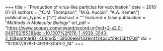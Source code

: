 +++
title = "Production of virus-like particles for vaccination"
date = 2016-01-01
authors = ["C.M. Thompson", "M.G. Aucoin", "A.A. Kamen"]
publication_types = ["2"]
abstract = ""
featured = false
publication = "*Methods in Molecular Biology*"
url_pdf = "https://www.scopus.com/inward/record.uri?eid=2-s2.0-84976215538&doi=10.1007%2f978-1-4939-3043-2_14&partnerID=40&md5=59506e93f33924f24bccf29c15bf1708"
doi = "10.1007/978-1-4939-3043-2_14"
+++

